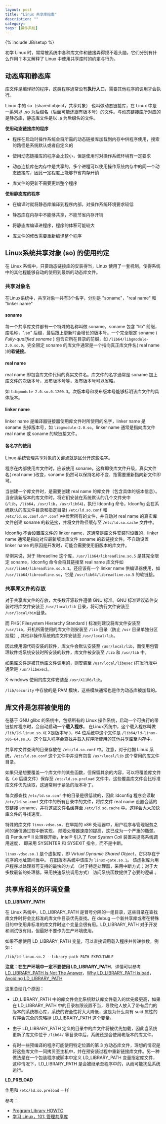 ```yaml
---
layout: post
title: "Linux 共享库指南"
description: ""
category: 
tags: [操作系统]
---
```

{% include JB/setup %}

初学 Linux 时，常常被系统中各种库文件和链接弄得摸不着头脑，它们分别有什么作用？本文解释了 Linux 中使用共享库时的约定与行为。

<!--more-->

## 动态库和静态库

库文件是编译好的程序，这类程序通常没有**执行入口**，需要其他程序的调用才会执行。

Linux 中的 so（shared object，共享对象） 也叫做动态链接库，在 Linux 中是一系列以 .so 为后缀名（后面可能还跟有版本号）的文件。与动态链接库所对应的是静态库，静态库文件是以 .a 为后缀名的文件。

**使用动态链接库的程序**

- 程序在启动时操作系统会将所需的动态链接库加载到内存中供程序使用，搜索的路径是系统默认或者自定义的

- 使用动态链接库的程序会比较小，但是使用时对操作系统环境有一定要求

- 动态连接库在内存中是共享的，多个进程可以使用操作系统内存中的同一个动态链接库，因此一定程度上能够节省内存开销

- 库文件的更新不需要更新整个程序

**使用静态库的程序**

- 在编译时就将静态库编译到程序内部，对操作系统环境要求较低

- 静态库在内存中不能够共享，不能节省内存开销

- 将静态库编译进程序，程序的体积可能较大

- 库文件的修改需要重新编译整个程序

## Linux系统共享对象 (so) 的使用约定

在 Linux 系统中，只要动态链接库的安装得当，Linux 使用了一套机制，使得系统中的其他程能够自动的使用到最新的动态库文件。

### 共享对象名

在Linux系统中，共享对象一共有3个名字，分别是 "soname"，"real name" 和 "linker name"

#### soname

每一个共享库文件都有一个特殊的名称叫做 soname，soname 包含 "lib" 前缀，库名称，".so" 后缀，最后跟上更新时会增长的版本号。一个完全限定 soname ( *Fully-qualified soname* ) 包含它所在目录的前缀，如 `/lib64/libgmodule-2.0.so.0`。完全限定 soname 的库文件通常是一个指向真正库文件名( real name )的**软链接**。

#### real name

real name 即包含库文件代码的真实文件名。库文件的名字通常是 soname 加上库文件的次版本号，发布版本号等，发布版本号可以省略。

如 `libgmodule-2.0.so.0.1200.3`。次版本号和发布版本号能够标明该库文件的具体版本。

#### linker name

linker name 是编译器链接器使用库文件时所使用的名字，linker name 是 soname 去掉版本号，如 `libgmodule-2.0.so`。linker name 通常是指向库文件 real name 或 soname 的软链接文件。

#### 各名字的使用
Linux 系统管理共享对象的关键点就是区分开这些名字。

程序在内部使用库文件时，应该使用 soname，这样即使库文件升级，真实文件名( real name )改变，soname 仍然可以保持名称不变，指需要重新指向新文件即可。

当创建一个库文件时，是需要创建 real name 的库文件（包含具体的版本信息）。当安装新版本的库文件时，将它们安装在系统默认的几个文件夹中(`/lib`，`/lib64`，`/usr/lib`，`/usr/lib64`)，执行 ldconfig 命令，ldconfig 会在系统默认的库文件目录和指定目录( `/etc/ld.so.conf` 和 `/etc/ld.so.conf.d/*.conf` )中检索所有的文件，并自动对 real name 的真实库文件创建 soname 的软链接，并将文件路径缓存至 `/etc/ld.so.cache` 文件中。

ldconfig 不会设置库文件的 linker name，这通常是库文件安装时设置的，linker name 通常是指向对应最新版本库文件 soname 的软链接文件。不自动设置 linker name 的原因是开发时，可能会需要使用旧版本的库文件。

举例来说，对于 libreadline 这个库，`/usr/lib64/libreadline.so.5` 是其完全限定 soname，ldconfig 命令会将其链接至 real name 库文件如 `/usr/lib64/libreadline.so.5.1`。还应该有一个 linker name 供编译器使用，如 `/usr/lib64/libreadline.so`，它是 `/usr/lib64/libreadline.so.5` 的软链接。

### 共享库文件的存放

对于共享库文件的存放，大多数开源软件遵循 GNU 标准。GNU 标准建议软件安装时将库文件安装至 `/usr/local/lib` 目录，将可执行文件安装至 `/usr/local/bin`目录。

而 FHS( Filesystem Hierarchy Standard ) 标准则建议将库文件安装至 `/usr/lib`，开机所需使用的库文件则安装至 `/lib` 目录（防止 `/usr` 目录单独分区挂载）, 其他非操作系统的库文件安装至 `/usr/local/lib`。

因此使用源代码安装的软件，库文件会默认安装至 `/usr/local/lib`，而使用包管理软件或系统安装时所安装的软件，库文件被安装至 `/lib` 和 `/usr/lib` 中。

如果库文件是被其他库文件调用的，则安装至 `/usr/local/libexec` (在发行版中通常是 `/usr/libexec`)。
 
X-windows 使用的库文件安装至 `/usr/X11R6/lib`。

`/lib/security` 中存放的是 PAM 模块，这些模块通常也是作为动态库被加载的。

## 库文件是怎样被使用的

在基于 GNU glibc 的系统中，包括所有的 Linux 操作系统，启动一个可执行的带链接库程序时，会自动启动一个**载入程序**。 在Linux系统中，这个载入程序叫做 `/lib/ld-linux.so.X`( X是版本号 )，64 位系统中这个文件是 `/lib64/ld-linux-x86-64.so.X`。这个载入程序会查找并载入程序所使用的其他共享库至内存中。

共享库文件查询的目录存放在 `/etc/ld.so.conf` 中。注意，对于红帽 Linux 系统，`/etc/ld.so.conf` 这个文件中并没有包含 `/usr/local/lib` 这个常用的库文件目录。

如果只是想要覆盖一个库文件的某些函数，但保留其余的内容，可以将覆盖库文件名（.o 后缀文件）保存至 `/etc/ld.so.preload` 文件中。这些覆盖库文件会比标准库文件优先读取，这通常用于紧急的版本补丁。

每次都查找 `/etc/ld.so.conf` 中的目录是很低效的，因此 ldconfig 程序会读取 `/etc/ld.so.conf` 文件中的所有目录中的文件，将库文件 real name 设置合适的软链接 soname，并将这些文件名缓存至 `/etc/ld.so.cache` 中。这样会大大加快库文件的寻找速度。

特殊的库文件 `linux-vdso.so`，在早期的 x86 处理器中，用户程序与管理服务之间的通信通过软中断实现。 随着处理器速度的提高，这已成为一个严重的瓶颈。 自 Pentium® II 处理器开始，Intel® 引入了 *Fast System Call* 装置来提高系统调用速度， 即采用 SYSENTER 和 SYSEXIT 指令，而不是中断。

`linux-vdso.so.1` 是个虚拟库，即 *Virtual Dynamic Shared Object*，它只存在于程序的地址空间当中。 在旧版本系统中该库为 `linux-gate.so.1`。 该虚拟库为用户程序以处理器可支持的最快的方式 （对于特定处理器，采用中断方式；对于大多数最新的处理器，采用快速系统调用方式） 访问系统函数提供了必要的逻辑 。

## 共享库相关的环境变量

**LD_LIBRARY_PATH**

在 Linux 系统中，LD_LIBRARY_PATH 是冒号分隔的一组目录，这些目录在查找库文件时将会比标准的库文件目录优先查找。在 debug 一个新共享库或者在特殊目的中使用非标准的库文件时这个变量会很有用。LD_LIBRARY_PATH 对于开发和测试很有用，但最好不要作为生产环境使用。

如果不想使用 LD_LIBRARY_PATH 变量，可以直接调用载入程序并传递参数，例如：

`/lib/ld-linux.so.2 --library-path PATH EXECUTABLE`

**注意：在生产环境中一定不要使用 LD_LIBRARY_PATH**，详情可以参考 [LD_LIBRARY_PATH Is Not The Answer](http://prefetch.net/articles/linkers.badldlibrary.html)，[Why LD_LIBRARY_PATH is bad](http://xahlee.info/UnixResource_dir/_/ldpath.html)，[Avoiding LD_LIBRARY_PATH](https://blogs.oracle.com/ali/entry/avoiding_ld_library_path_the)

这里总结几个原因：

- LD_LIBRARY_PATH 中的库文件会比系统默认库文件载入的优先级更高，如果在 LD_LIBRARY_PATH 中的目录权限设置不当，导致他人放入了带有后门的版本的系统核心库，系统的安全性将大大降低，这是为什么具有 suid 属性的程序会完全的忽略掉 LD_LIBRARY_PATH 这个变量。

- 由于 LD_LIBRARY_PATH 定义的目录中的库文件将被优先加载，因此当系统更新了库文件位于 `/lib64/` 等目录中后，系统还是会使用老版本的库文件。

- 有时一些预编译的程序可能使用特定位置的第 3 方动态库文件，理想的情况是将这些库文件一同拷贝至主机中，并在预安装过程中重新链接库文件。另一种做法是在一个包装程序或脚本中定义 LD_LIBRARY_PATH 变量指定库文件，这种情况下，LD_LIBRARY_PATH 是会被继承至程序中的，从而可能扰乱系统运行。

**LD_PRELOAD**

作用和 `/etc/ld.so.preload` 一样


参考：

- [Program Library HOWTO](http://tldp.org/HOWTO/Program-Library-HOWTO/shared-libraries.html)
- [学习 Linux，101: 管理共享库](http://www.ibm.com/developerworks/cn/linux/l-lpic1-v3-102-3/)
